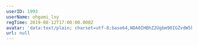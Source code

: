 ```yaml
---
userID: 1993
userName: ohgami_lxy
regTime: 2019-08-12T17:00:00.000Z
avatar: 'data:text/plain; charset=utf-8;base64,NDA0IHBhZ2Ugbm90IGZvdW5kCg=='
url: null
---
```



